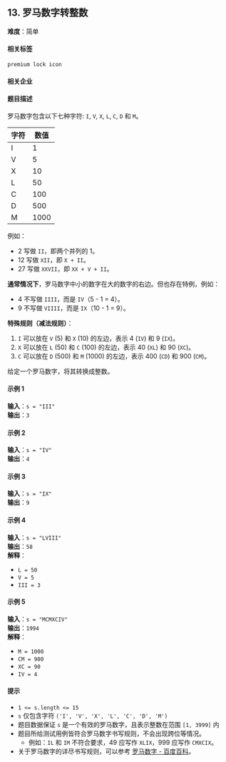 ## 13. 罗马数字转整数  
**难度**：简单  

#### 相关标签  
`premium lock icon`  

#### 相关企业  

#### 题目描述  
罗马数字包含以下七种字符: `I`, `V`, `X`, `L`, `C`, `D` 和 `M`。  

| 字符 | 数值 |
|------|------|
| I    | 1    |
| V    | 5    |
| X    | 10   |
| L    | 50   |
| C    | 100  |
| D    | 500  |
| M    | 1000 |  

例如：  
- 2 写做 `II`，即两个并列的 1。  
- 12 写做 `XII`，即 `X + II`。  
- 27 写做 `XXVII`，即 `XX + V + II`。  

**通常情况下**，罗马数字中小的数字在大的数字的右边。但也存在特例，例如：  
- 4 不写做 `IIII`，而是 `IV`（5 - 1 = 4）。  
- 9 不写做 `VIIII`，而是 `IX`（10 - 1 = 9）。  

**特殊规则（减法规则）**：  
1. `I` 可以放在 `V` (5) 和 `X` (10) 的左边，表示 4 (`IV`) 和 9 (`IX`)。  
2. `X` 可以放在 `L` (50) 和 `C` (100) 的左边，表示 40 (`XL`) 和 90 (`XC`)。  
3. `C` 可以放在 `D` (500) 和 `M` (1000) 的左边，表示 400 (`CD`) 和 900 (`CM`)。  

给定一个罗马数字，将其转换成整数。  

#### 示例 1  

**输入**：`s = "III"`  
**输出**：`3`  

#### 示例 2  

**输入**：`s = "IV"`  
**输出**：`4`  

#### 示例 3  

**输入**：`s = "IX"`  
**输出**：`9`  

#### 示例 4  

**输入**：`s = "LVIII"`  
**输出**：`58`  
**解释**：  
- `L = 50`  
- `V = 5`  
- `III = 3`  

#### 示例 5  

**输入**：`s = "MCMXCIV"`  
**输出**：`1994`  
**解释**：  
- `M = 1000`  
- `CM = 900`  
- `XC = 90`  
- `IV = 4`  

#### 提示  
- `1 <= s.length <= 15`  
- `s` 仅包含字符 `('I', 'V', 'X', 'L', 'C', 'D', 'M')`  
- 题目数据保证 `s` 是一个有效的罗马数字，且表示整数在范围 `[1, 3999]` 内  
- 题目所给测试用例皆符合罗马数字书写规则，不会出现跨位等情况。  
  - 例如：`IL` 和 `IM` 不符合要求，49 应写作 `XLIX`，999 应写作 `CMXCIX`。  
- 关于罗马数字的详尽书写规则，可以参考 [罗马数字 - 百度百科](https://baike.baidu.com/item/%E7%BD%97%E9%A9%AC%E6%95%B0%E5%AD%97)。